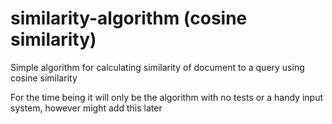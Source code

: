 # similarity-algorithm (cosine similarity)

Simple algorithm for calculating similarity of document to a query using cosine similarity

For the time being it will only be the algorithm with no tests or a handy input system, however might add this later
